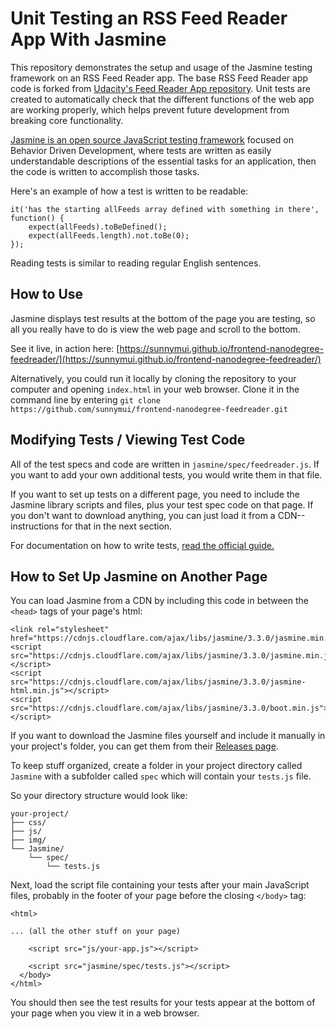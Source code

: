 # Unit Testing an RSS Feed Reader App With Jasmine

This repository demonstrates the setup and usage of the Jasmine testing framework on an RSS Feed Reader app. The base RSS Feed Reader app code is forked from [Udacity's Feed Reader App repository](https://github.com/udacity/frontend-nanodegree-feedreader). Unit tests are created to automatically check that the different functions of the web app are working properly, which helps prevent future development from breaking core functionality.

[Jasmine is an open source JavaScript testing framework](https://jasmine.github.io/index.html) focused on Behavior Driven Development, where tests are written as easily understandable descriptions of the essential tasks for an application, then the code is written to accomplish those tasks.

Here's an example of how a test is written to be readable:

```
it('has the starting allFeeds array defined with something in there', function() {
    expect(allFeeds).toBeDefined();
    expect(allFeeds.length).not.toBe(0);
});
```

Reading tests is similar to reading regular English sentences.

## How to Use

Jasmine displays test results at the bottom of the page you are testing, so all you really have to do is view the web page and scroll to the bottom.

See it live, in action here: [https://sunnymui.github.io/frontend-nanodegree-feedreader/](https://sunnymui.github.io/frontend-nanodegree-feedreader/)

Alternatively, you could run it locally by cloning the repository to your computer and opening `index.html` in your web browser. Clone it in the command line by entering `git clone https://github.com/sunnymui/frontend-nanodegree-feedreader.git`

## Modifying Tests / Viewing Test Code

All of the test specs and code are written in `jasmine/spec/feedreader.js`. If you want to add your own additional tests, you would write them in that file.

If you want to set up tests on a different page, you need to include the Jasmine library scripts and files, plus your test spec code on that page. If you don't want to download anything, you can just load it from a CDN--instructions for that in the next section.

For documentation on how to write tests, [read the official guide.](https://jasmine.github.io/tutorials/your_first_suite)

## How to Set Up Jasmine on Another Page

You can load Jasmine from a CDN by including this code in between the `<head>` tags of your page's html:

```
<link rel="stylesheet" href="https://cdnjs.cloudflare.com/ajax/libs/jasmine/3.3.0/jasmine.min.css">
<script src="https://cdnjs.cloudflare.com/ajax/libs/jasmine/3.3.0/jasmine.min.js"></script>
<script src="https://cdnjs.cloudflare.com/ajax/libs/jasmine/3.3.0/jasmine-html.min.js"></script>
<script src="https://cdnjs.cloudflare.com/ajax/libs/jasmine/3.3.0/boot.min.js"></script>
```

If you want to download the Jasmine files yourself and include it manually in your project's folder, you can get them from their [Releases page](https://github.com/jasmine/jasmine/releases).

To keep stuff organized, create a folder in your project directory called `Jasmine` with a subfolder called `spec` which will contain your `tests.js` file.

So your directory structure would look like:

```
your-project/
├── css/
├── js/
├── img/
└── Jasmine/
    └── spec/
        └── tests.js
```

 Next, load the script file containing your tests after your main JavaScript files, probably in the footer of your page before the closing `</body>` tag:

```
<html>

... (all the other stuff on your page)

    <script src="js/your-app.js"></script>

    <script src="jasmine/spec/tests.js"></script>
  </body>
</html>
```

You should then see the test results for your tests appear at the bottom of your page when you view it in a web browser.
